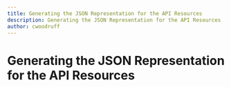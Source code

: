 ```yaml
---
title: Generating the JSON Representation for the API Resources
description: Generating the JSON Representation for the API Resources
author: cwoodruff
---
```

# Generating the JSON Representation for the API Resources